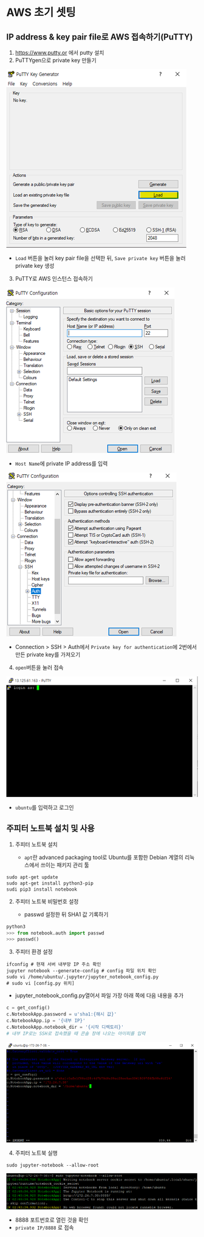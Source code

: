 # AWS 초기 셋팅

## IP address & key pair file로 AWS 접속하기(PuTTY)

1. https://www.putty.or 에서 putty 설치
2. PuTTYgen으로 private key 만들기

![puttygen](img/puttygen.PNG)

   - `Load` 버튼을 눌러 key pair file을 선택한 뒤, `Save private key` 버튼을 눌러 private key 생성

3. PuTTY로 AWS 인스턴스 접속하기

![putty1](img/putty1.PNG)

   - `Host Name`에 private IP address를 입력

![putty2](img/putty2.PNG)

   - Connection > SSH > Auth에서 `Private key for authentication`에 2번에서 만든 private key를 가져오기

4. `open`버튼을 눌러 접속

![putty3](img/putty3.PNG)

   - `ubuntu`를 입력하고 로그인

## 주피터 노트북 설치 및 사용

1. 주피터 노트북 설치

   - `apt`란 advanced packaging tool로 Ubuntu를 포함한 Debian 계열의 리눅스에서 쓰이는 패키지 관리 툴

```shell
sudo apt-get update
sudo apt-get install python3-pip
sudi pip3 install notebook
```

2. 주피터 노트북 비밀번호 설정

    - passwd 설정한 뒤 SHA1 값 기록하기

```python
python3
>>> from notebook.auth import passwd
>>> passwd()
```

3. 주피터 환경 설정

```shell
ifconfig # 현재 서버 내부망 IP 주소 확인
jupyter notebook --generate-config # config 파일 위치 확인 
sudo vi /home/ubuntu/.jupyter/jupyter_notebook_config.py
# sudo vi [config.py 위치]
```

- jupyter_notebook_config.py열어서 파일 가장 아래 쪽에 다음 내용을 추가

```python
c = get_config()
c.NotebookApp.password = u'sha1:{해시 값}'
c.NotebookApp.ip = '{내부 IP}'
c.NotebookApp.notebook_dir = '{시작 디렉토리}'
# 내부 IP로는 SSH로 접속했을 때 콘솔 창에 나오는 아이피를 입력
```

![configsetting](img/configsetting.PNG)

4. 주피터 노트북 실행

```shell
sudo jupyter-notebook --allow-root
```

![jupyter](img/jupyter.PNG)

   - 8888 포트번호로 열린 것을 확인
   - `private IP/8888` 로 접속
